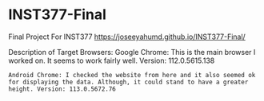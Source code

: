 # INST377-Final
Final Project For INST377
https://joseeyahumd.github.io/INST377-Final/


Description of Target Browsers:
    Google Chrome: This is the main browser I worked on. It seems to work fairly well. Version: 112.0.5615.138
    
    Android Chrome: I checked the website from here and it also seemed ok for displaying the data. Although, it could stand to have a greater height. Version: 113.0.5672.76



